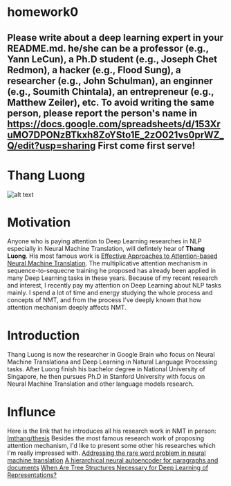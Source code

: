 # homework0
Please write about a deep learning expert in your README.md.
he/she can be a professor (e.g., Yann LeCun), a Ph.D student (e.g., Joseph Chet Redmon), a hacker (e.g., Flood Sung), a researcher (e.g., John Schulman), an enginner (e.g., Soumith Chintala), an entrepreneur (e.g., Matthew Zeiler), etc.
To avoid writing the same person, please report the person's name in  
https://docs.google.com/spreadsheets/d/153XruMO7DPONzBTkxh8ZoYSto1E_2zO021vs0prWZ_Q/edit?usp=sharing
First come first serve!
-------
# Thang Luong
![alt text](https://avatars2.githubusercontent.com/u/396613?v=4&s=460 "Logo Title Text 1")
# Motivation
  Anyone who is paying attention to Deep Learning researches in NLP especially in Neural Machine Translation, will defintely hear of **Thang Luong**. His most famous work is [Effective Approaches to Attention-based Neural Machine Translation](https://arxiv.org/abs/1508.04025). The multiplicative attention mechanism in sequence-to-sequecne training he proposed has already been applied in many Deep Learning tasks in these years.
  Because of my recent research and interest, I recently pay my attention on Deep Learning about NLP tasks mainly. I spend a lot of time and energy studying the whole process and concepts of NMT, and from the process I've deeply known that how attention mechanism deeply affects NMT.
  
# Introduction
  Thang Luong is now the researcher in Google Brain who focus on Neural Machine Translationa and Deep Learning in  Natural Language Processing tasks. After Luong finish his bachelor degree in National University of Singapore, he then pursues Ph.D in Stanford University with focus on Neural Machine Translation and other language models research.

# Influnce
  Here is the link that he introduces all his research work in NMT in person: [Imthang/thesis](https://github.com/lmthang/thesis)
  Besides the most famous research work of proposing attention mechanism, I'd like to present some other his researches which I'm really impressed with.
  [Addressing the rare word problem in neural machine translation](https://arxiv.org/pdf/1410.8206)
  [A hierarchical neural autoencoder for paragraphs and documents](https://arxiv.org/pdf/1506.01057)
  [When Are Tree Structures Necessary for Deep Learning of Representations?](https://arxiv.org/pdf/1503.00185)
  
  

